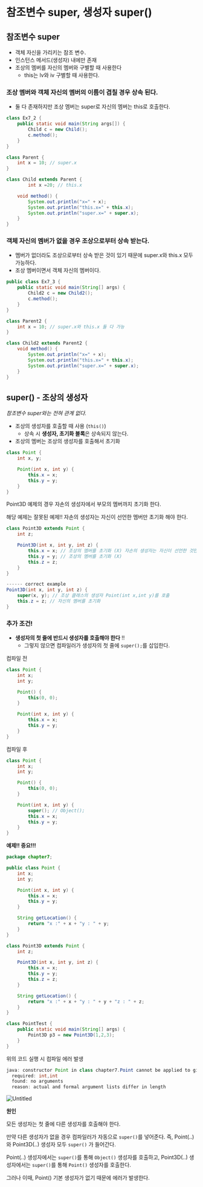 # 참조변수 super, 생성자 super()

## 참조변수 super

- 객체 자신을 가리키는 참조 변수.
- 인스턴스 메서드(생성자) 내에만 존재
- 조상의 멤버를 자신의 멤버와 구별할 때 사용한다
    - this는 lv와 iv 구별할 때 사용한다.

### 조상 멤버와 객체 자신의 멤버의 이름이 겹칠 경우 상속 된다.

- 둘 다 존재하지만 조상 멤버는 super로 자신의 멤버는 this로 호출한다.

```java
class Ex7_2 {
    public static void main(String args[]) {
        Child c = new Child();
        c.method();
    }
}

class Parent {
    int x = 10; // super.x
}

class Child extends Parent {
		int x =20; // this.x

    void method() {
        System.out.println("x=" + x);
        System.out.println("this.x=" + this.x);
        System.out.println("super.x=" + super.x);
    }
}
```

### 객체 자신의 멤버가 없을 경우 조상으로부터 상속 받는다.

- 멤버가 없더라도 조상으로부터 상속 받은 것이 있기 때문에 super.x와 this.x 모두 가능하다.
- 조상 멤버이면서 객체 자신의 멤버이다.

```java
public class Ex7_3 {
    public static void main(String[] args) {
        Child2 c = new Child2();
        c.method();
    }
}

class Parent2 {
    int x = 10; // super.x와 this.x 둘 다 가능
}

class Child2 extends Parent2 {
    void method() {
        System.out.println("x=" + x);
        System.out.println("this.x=" + this.x);
        System.out.println("super.x=" + super.x);
    }
}
```

## super() - 조상의 생성자

*참조변수 super와는 전혀 관계 없다.*

- 조상의 생성자를 호출할 때 사용 (`this()`)
    - 상속 시 **생성자, 초기화 블록**은 상속되지 않는다.
- 조상의 멤버는 조상의 생성자를 호출해서 초기화

```java
class Point {
	int x, y;

	Point(int x, int y) {
		this.x = x;
		this.y = y;
	}
}
```

Point3D 예제의 경우 자손의 생성자에서 부모의 멤버까지 초기화 한다. 

해당 예제는 잘못된 예제!! 자손의 생성자는 자신이 선언한 멤버만 초기화 해야 한다.

```java
class Point3D extends Point {
	int z;

	Point3D(int x, int y, int z) {
		this.x = x; // 조상의 멤버를 초기화 (X) 자손의 생성자는 자신이 선언한 것만 초기화 해야 한다.
		this.y = y; // 조상의 멤버를 초기화 (X)
		this.z = z;
	}
}

------ correct example
Point3D(int x, int y, int z) {
	super(x, y); // 조상 클래스의 생성자 Point(int x,int y)를 호출
	this.z = z; // 자신의 멤버를 초기화
}

```

### 추가 조건!

- **생성자의 첫 줄에 반드시 생성자를 호출해야 한다** ‼️
    - 그렇지 않으면 컴파일러가 생성자의 첫 줄에 `super();`를 삽입한다.

컴파일 전

```java
class Point {
	int x;
	int y;

	Point() {
		this(0, 0);
	}

	Point(int x, int y) {
		this.x = x;
		this.y = y;
	}
}
```

컴파일 후

```java
class Point {
	int x;
	int y;

	Point() {
		this(0, 0);
	}

	Point(int x, int y) {
		super(); // Object();
		this.x = x;
		this.y = y;
	}
}
```

**예제!! 중요!!!**

```java
package chapter7;

public class Point {
    int x;
    int y;

    Point(int x, int y) {
        this.x = x;
        this.y = y;
    }

    String getLocation() {
        return "x :" + x + "y : " + y;
    }
}

class Point3D extends Point {
    int z;

    Point3D(int x, int y, int z) {
        this.x = x;
        this.y = y;
        this.z = z;
    }

    String getLocation() {
        return "x :" + x + "y : " + y + "z : " + z;
    }
}

class PointTest {
    public static void main(String[] args) {
        Point3D p3 = new Point3D(1,2,3);
    }
}
```

위의 코드 실행 시 컴파일 에러 발생

```java
java: constructor Point in class chapter7.Point cannot be applied to given types;
  required: int,int
  found: no arguments
  reason: actual and formal argument lists differ in length
```

![Untitled](https://s3-us-west-2.amazonaws.com/secure.notion-static.com/2c6b4b91-5502-45f5-8f88-8d2ed1be31fb/Untitled.png)

**원인**

모든 생성자는 첫 줄에 다른 생성자를 호출해야 한다.

만약 다른 생성자가 없을 경우 컴파일러가 자동으로 `super()`를 넣어준다. 즉, Point(..)와 Point3D(..) 생성자 모두 `super()` 가 들어간다. 

Point(..) 생성자에서는 `super()`를 통해 `Object()` 생성자를 호출하고, Point3D(..) 생성자에서는 `super()`를 통해 `Point()` 생성자를 호출한다.

그러나 이때, Point() 기본 생성자가 없기 때문에 에러가 발생한다.
